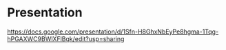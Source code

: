 # Presentation

https://docs.google.com/presentation/d/1Sfn-H8GhxNbEyPe8hgma-1Tqg-hPGAXWC9BWlXFlBqk/edit?usp=sharing
